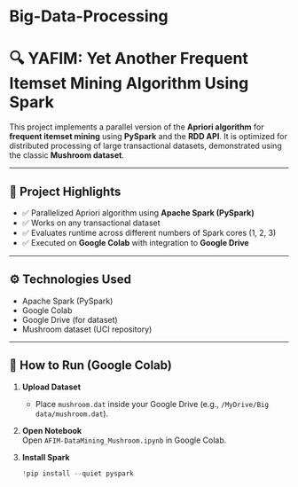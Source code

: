 # Big-Data-Processing

# 🔍 YAFIM: Yet Another Frequent Itemset Mining Algorithm Using Spark

This project implements a parallel version of the **Apriori algorithm** for **frequent itemset mining** using **PySpark** and the **RDD API**. It is optimized for distributed processing of large transactional datasets, demonstrated using the classic **Mushroom dataset**.

---

## 📌 Project Highlights

- ✅ Parallelized Apriori algorithm using **Apache Spark (PySpark)**
- ✅ Works on any transactional dataset
- ✅ Evaluates runtime across different numbers of Spark cores (1, 2, 3)
- ✅ Executed on **Google Colab** with integration to **Google Drive**

---

## ⚙️ Technologies Used

- Apache Spark (PySpark)
- Google Colab
- Google Drive (for dataset)
- Mushroom dataset (UCI repository)

---

## 🚀 How to Run (Google Colab)

1. **Upload Dataset**  
   - Place `mushroom.dat` inside your Google Drive (e.g., `/MyDrive/Big data/mushroom.dat`).

2. **Open Notebook**  
   Open `AFIM-DataMining_Mushroom.ipynb` in Google Colab.

3. **Install Spark**  
   ```python
   !pip install --quiet pyspark

